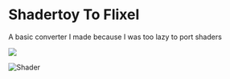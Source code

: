 # Shadertoy To Flixel

A basic converter I made because I was too lazy to port shaders

![](https://raw.githubusercontent.com/Vortex2Oblivion/shadertoy-to-flixel/blob/master/images/readme.png)

![Shader](https://www.shadertoy.com/view/lsKSDz)